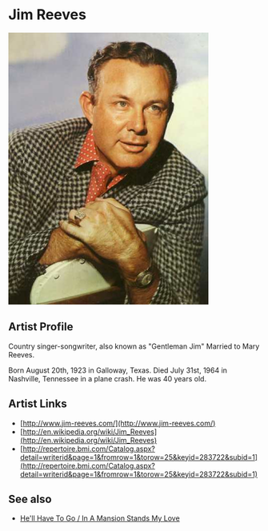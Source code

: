 # Jim Reeves

![](../../assets/artists/Jim_Reeves.png)

## Artist Profile

Country singer-songwriter, also known as "Gentleman Jim"
Married to Mary Reeves.

Born August 20th, 1923 in Galloway, Texas.
Died July 31st, 1964 in Nashville, Tennessee in a plane crash. He was 40 years old.

## Artist Links

- [http://www.jim-reeves.com/](http://www.jim-reeves.com/)
- [http://en.wikipedia.org/wiki/Jim_Reeves](http://en.wikipedia.org/wiki/Jim_Reeves)
- [http://repertoire.bmi.com/Catalog.aspx?detail=writerid&page=1&fromrow=1&torow=25&keyid=283722&subid=1](http://repertoire.bmi.com/Catalog.aspx?detail=writerid&page=1&fromrow=1&torow=25&keyid=283722&subid=1)


## See also

- [He'll Have To Go / In A Mansion Stands My Love](Hell_Have_To_Go_-_In_A_Mansion_Stands_My_Love.md)

